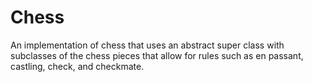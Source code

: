 # Chess
An implementation of chess that uses an abstract super class with subclasses of the chess pieces that allow for rules such as en passant, castling, check, and checkmate. 

